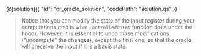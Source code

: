 @[solution]({
    "id": "or_oracle_solution",
    "codePath": "solution.qs"
})

> Notice that you can modify the state of the input register during your computations (this is what `ControlledOnInt` function does under the hood). 
> However, it is essential to undo those modifications ("uncompute" the changes), except the final one, so that the oracle will preserve the input if it is a basis state.
